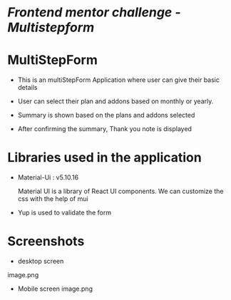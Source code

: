 # _Frontend mentor challenge - Multistepform_
# MultiStepForm

- This is an multiStepForm Application where user can give their basic details

- User can select their plan and addons based on monthly or yearly.

- Summary is shown based on the plans and addons selected

- After confirming the summary, Thank you note is displayed

# Libraries used in the application

- Material-Ui : v5.10.16

  Material UI is a library of React UI components. We can customize the css with the help of mui

- Yup is used to validate the form

# Screenshots

- desktop screen

image.png

- Mobile screen
  image.png
